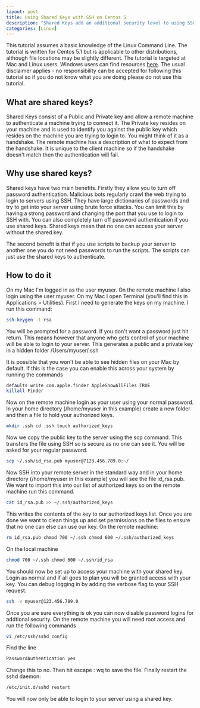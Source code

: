 ```yaml
--- 
layout: post
title: Using Shared Keys with SSH on Centos 5
description: "Shared Keys add an additional security level to using SSH and if you choose not to use a password you can automate logging in via SSH. It also allows you to completely negate brute force password cracking attempts if you disable password authentication. "
categories: [Linux]
---
```

This tutorial assumes a basic knowledge of the Linux Command Line. The tutorial is written for Centos 5.1 but is applicable to other distributions, although file locations may be slightly different. The tutorial is targeted at Mac and Linux users. Windows users can find resources [ here][1]. The usual disclaimer applies - no responsibility can be accepted for following this tutorial so if you do not know what you are doing please do not use this tutorial. 

## What are shared keys?

Shared Keys consist of a Public and Private key and allow a remote machine to authenticate a machine trying to connect it. The Private key resides on your machine and is used to identify you against the public key which resides on the machine you are trying to login to. You might think of it as a handshake. The remote machine has a description of what to expect from the handshake. It is unique to the client machine so if the handshake doesn't match then the authentication will fail.

## Why use shared keys?

Shared keys have two main benefits. Firstly they allow you to turn off password authentication. Malicious bots regularly crawl the web trying to login to servers using SSH. They have large dictionaries of passwords and try to get into your server using brute force attacks. You can limit this by having a strong password and changing the port that you use to login to SSH with. You can also completely turn off password authentication if you use shared keys. Shared keys mean that no one can access your server without the shared key. 

The second benefit is that if you use scripts to backup your server to another one you do not need passwords to run the scripts. The scripts can just use the shared keys to authenticate. 

## How to do it

On my Mac I'm logged in as the user myuser. On the remote machine I also login using the user myuser. On my Mac I open Terminal (you'll find this in Applications > Utilities). First I need to generate the keys on my machine. I run this command: 

``` bash 
ssh-keygen -t rsa
``` 

You will be prompted for a password. If you don't want a password just hit return. This means however that anyone who gets control of your machine will be able to login to your server. This generates a public and a private key in a hidden folder /Users/myuser/.ssh

It is possible that you won't be able to see hidden files on your Mac by default. If this is the case you can enable this across your system by running the commands 

``` bash 
defaults write com.apple.finder AppleShowAllFiles TRUE 
killall Finder 
``` 

Now on the remote machine login as your user using your normal password. In your home directory (/home/myuser in this example) create a new folder and then a file to hold your authorized keys.  

``` bash 
mkdir .ssh cd .ssh touch authorized_keys
``` 

Now we copy the public key to the server using the scp command. This transfers the file using SSH so is secure as no one can see it. You will be asked for your regular password.  
``` bash 
scp ~/.ssh/id_rsa.pub myuser@7123.456.789.0:~/
``` 

Now SSH into your remote server in the standard way and in your home directory (/home/myuser in this example) you will see the file id_rsa.pub. We want to import this into our list of authorized keys so on the remote machine run this command.  

``` bash 
cat id_rsa.pub >> ~/.ssh/authorized_keys
``` 

This writes the contents of the key to our authorized keys list. Once you are done we want to clean things up and set permissions on the files to ensure that no one can else can use our key. On the remote machine: 
``` bash 
rm id_rsa.pub chmod 700 ~/.ssh chmod 600 ~/.ssh/authorized_keys
``` 

On the local machine 

``` bash 
chmod 700 ~/.ssh chmod 600 ~/.ssh/id_rsa 
``` 

You should now be set up to access your machine with your shared key. Login as normal and if all goes to plan you will be granted access with your key. You can debug logging in by adding the verbose flag to your SSH request. 

``` bash 
ssh -v myuser@123.456.789.0 
``` 

Once you are sure everything is ok you can now disable password logins for addtional security. On the remote machine you will need root access and run the following commands 

``` bash 
vi /etc/ssh/sshd_config 
``` 

Find the line  

``` bash 
PasswordAuthentication yes 
``` 

Change this to no. Then hit escape : wq to save the file. Finally restart the sshd daemon: 

``` bash 
/etc/init.d/sshd restart 
``` 

You will now only be able to login to your server using a shared key.

 [1]: http://blog.juvely.com/2007/01/05/howto-svnssh-with-multiple-users-and-password-less-logins-part-2/
